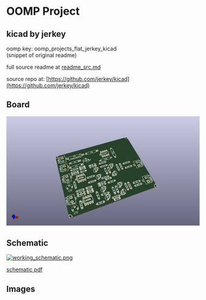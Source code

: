 # OOMP Project  
## kicad  by jerkey  
  
oomp key: oomp_projects_flat_jerkey_kicad  
(snippet of original readme)  
  
  
  full source readme at [readme_src.md](readme_src.md)  
  
source repo at: [https://github.com/jerkey/kicad](https://github.com/jerkey/kicad)  
## Board  
  
[![working_3d.png](working_3d_600.png)](working_3d.png)  
## Schematic  
  
[![working_schematic.png](working_schematic_600.png)](working_schematic.png)  
  
[schematic pdf](working_schematic.pdf)  
## Images  
